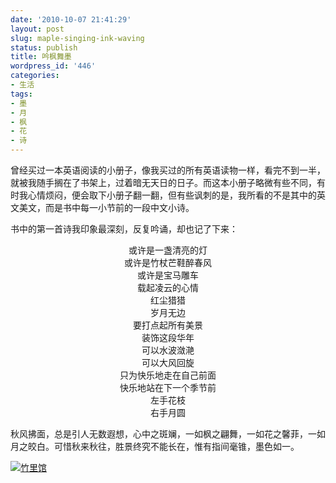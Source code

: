 ```yaml
---
date: '2010-10-07 21:41:29'
layout: post
slug: maple-singing-ink-waving
status: publish
title: 吟枫舞墨
wordpress_id: '446'
categories:
- 生活
tags:
- 墨
- 月
- 枫
- 花
- 诗
---
```


曾经买过一本英语阅读的小册子，像我买过的所有英语读物一样，看完不到一半，就被我随手搁在了书架上，过着暗无天日的日子。而这本小册子略微有些不同，有时我心情烦闷，便会取下小册子翻一翻，但有些讽刺的是，我所看的不是其中的英文美文，而是书中每一小节前的一段中文小诗。

书中的第一首诗我印象最深刻，反复吟诵，却也记了下来：

<p style="text-align: center;">或许是一盏清亮的灯<br />
或许是竹杖芒鞋醉春风<br />
或许是宝马雕车<br />
载起凌云的心情<br />
红尘猎猎<br />
岁月无边<br />
要打点起所有美景<br />
装饰这段华年<br />
可以水波潋滟<br />
可以大风回旋<br />
只为快乐地走在自己前面<br />
快乐地站在下一个季节前<br />
左手花枝<br />
右手月圆</p>


秋风拂面，总是引人无数遐想，心中之斑斓，一如枫之翩舞，一如花之馨菲，一如月之皎白。可惜秋来秋往，胜景终究不能长在，惟有指间毫锥，墨色如一。


[![竹里馆](https://i.imgur.com/K1NVN.jpg)](https://i.imgur.com/K1NVN.jpg)
